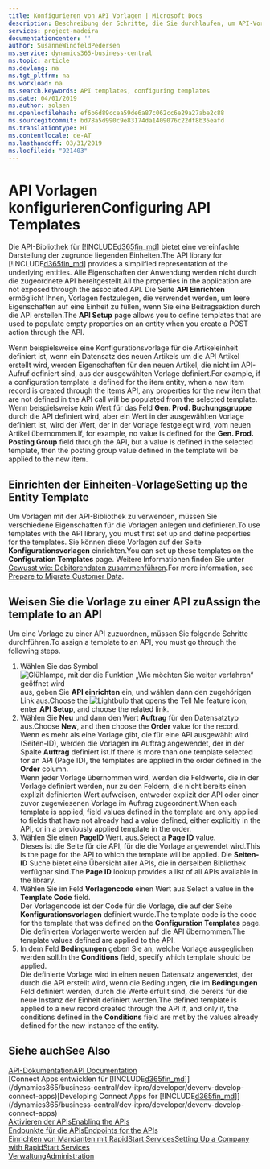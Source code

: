```yaml
---
title: Konfigurieren von API Vorlagen | Microsoft Docs
description: Beschreibung der Schritte, die Sie durchlaufen, um API-Vorlagen für Dynamics 365 Business Central zu konfigurieren.
services: project-madeira
documentationcenter: ''
author: SusanneWindfeldPedersen
ms.service: dynamics365-business-central
ms.topic: article
ms.devlang: na
ms.tgt_pltfrm: na
ms.workload: na
ms.search.keywords: API templates, configuring templates
ms.date: 04/01/2019
ms.author: solsen
ms.openlocfilehash: ef6b6d89ccea59de6a87c062cc6e29a27abe2c88
ms.sourcegitcommit: bd78a5d990c9e83174da1409076c22df8b35eafd
ms.translationtype: HT
ms.contentlocale: de-AT
ms.lasthandoff: 03/31/2019
ms.locfileid: "921403"
---
```

# <a name="configuring-api-templates"></a><span data-ttu-id="32f93-103">API Vorlagen konfigurieren</span><span class="sxs-lookup"><span data-stu-id="32f93-103">Configuring API Templates</span></span>
<span data-ttu-id="32f93-104">Die API-Bibliothek für [!INCLUDE[d365fin_md](includes/d365fin_md.md)] bietet eine vereinfachte Darstellung der zugrunde liegenden Einheiten.</span><span class="sxs-lookup"><span data-stu-id="32f93-104">The API library for [!INCLUDE[d365fin_md](includes/d365fin_md.md)] provides a simplified representation of the underlying entities.</span></span> <span data-ttu-id="32f93-105">Alle Eigenschaften der Anwendung werden nicht durch die zugeordnete API bereitgestellt.</span><span class="sxs-lookup"><span data-stu-id="32f93-105">All the properties in the application are not exposed through the associated API.</span></span> <span data-ttu-id="32f93-106">Die Seite **API Einrichten** ermöglicht Ihnen, Vorlagen festzulegen, die verwendet werden, um leere Eigenschaften auf eine Einheit zu füllen, wenn Sie eine Beitragsaktion durch die API erstellen.</span><span class="sxs-lookup"><span data-stu-id="32f93-106">The **API Setup** page allows you to define templates that are used to populate empty properties on an entity when you create a POST action through the API.</span></span> 

<span data-ttu-id="32f93-107">Wenn beispielsweise eine Konfigurationsvorlage für die Artikeleinheit definiert ist, wenn ein Datensatz des neuen Artikels um die API Artikel erstellt wird, werden Eigenschaften für den neuen Artikel, die nicht im API-Aufruf definiert sind, aus der ausgewählten Vorlage definiert.</span><span class="sxs-lookup"><span data-stu-id="32f93-107">For example, if a configuration template is defined for the item entity, when a new item record is created through the items API, any properties for the new item that are not defined in the API call will be populated from the selected template.</span></span> <span data-ttu-id="32f93-108">Wenn beispielsweise kein Wert für das Feld **Gen. Prod. Buchungsgruppe** durch die API definiert wird, aber ein Wert in der ausgewählten Vorlage definiert ist, wird der Wert, der in der Vorlage festgelegt wird, vom neuen Artikel übernommen.</span><span class="sxs-lookup"><span data-stu-id="32f93-108">If, for example, no value is defined for the **Gen. Prod. Posting Group** field through the API, but a value is defined in the selected template, then the posting group value defined in the template will be applied to the new item.</span></span> 

## <a name="setting-up-the-entity-template"></a><span data-ttu-id="32f93-109">Einrichten der Einheiten-Vorlage</span><span class="sxs-lookup"><span data-stu-id="32f93-109">Setting up the Entity Template</span></span>
<span data-ttu-id="32f93-110">Um Vorlagen mit der API-Bibliothek zu verwenden, müssen Sie verschiedene Eigenschaften für die Vorlagen anlegen und definieren.</span><span class="sxs-lookup"><span data-stu-id="32f93-110">To use templates with the API library, you must first set up and define properties for the templates.</span></span> <span data-ttu-id="32f93-111">Sie können diese Vorlagen auf der Seite **Konfigurationsvorlagen** einrichten.</span><span class="sxs-lookup"><span data-stu-id="32f93-111">You can set up these templates on the **Configuration Templates** page.</span></span> <span data-ttu-id="32f93-112">Weitere Informationen finden Sie unter [Gewusst wie: Debitorendaten zusammenführen](admin-use-templates-to-prepare-customer-data-for-migration.md).</span><span class="sxs-lookup"><span data-stu-id="32f93-112">For more information, see [Prepare to Migrate Customer Data](admin-use-templates-to-prepare-customer-data-for-migration.md).</span></span> 

## <a name="assign-the-template-to-an-api"></a><span data-ttu-id="32f93-113">Weisen Sie die Vorlage zu einer API zu</span><span class="sxs-lookup"><span data-stu-id="32f93-113">Assign the template to an API</span></span>

<span data-ttu-id="32f93-114">Um eine Vorlage zu einer API zuzuordnen, müssen Sie folgende Schritte durchführen.</span><span class="sxs-lookup"><span data-stu-id="32f93-114">To assign a template to an API, you must go through the following steps.</span></span>

1. <span data-ttu-id="32f93-115">Wählen Sie das Symbol ![Glühlampe, mit der die Funktion „Wie möchten Sie weiter verfahren“ geöffnet wird](media/ui-search/search_small.png "Wie möchten Sie weiter verfahren?") aus, geben Sie **API einrichten** ein, und wählen dann den zugehörigen Link aus.</span><span class="sxs-lookup"><span data-stu-id="32f93-115">Choose the ![Lightbulb that opens the Tell Me feature](media/ui-search/search_small.png "Tell me what you want to do") icon, enter **API Setup**, and choose the related link.</span></span>
2. <span data-ttu-id="32f93-116">Wählen Sie **Neu** und dann den Wert **Auftrag** für den Datensatztyp aus.</span><span class="sxs-lookup"><span data-stu-id="32f93-116">Choose **New**, and then choose the **Order** value for the record.</span></span>  
<span data-ttu-id="32f93-117">Wenn es mehr als eine Vorlage gibt, die für eine API ausgewählt wird (Seiten-ID), werden die Vorlagen im Auftrag angewendet, der in der Spalte **Auftrag** definiert ist.</span><span class="sxs-lookup"><span data-stu-id="32f93-117">If there is more than one template selected for an API (Page ID), the templates are applied in the order defined in the **Order** column.</span></span>   
<span data-ttu-id="32f93-118">Wenn jeder Vorlage übernommen wird, werden die Feldwerte, die in der Vorlage definiert werden, nur zu den Feldern, die nicht bereits einen explizit definierten Wert aufweisen, entweder explizit der API oder einer zuvor zugewiesenen Vorlage im Auftrag zugeordnent.</span><span class="sxs-lookup"><span data-stu-id="32f93-118">When each template is applied, field values defined in the template are only applied to fields that have not already had a value defined, either explicitly in the API, or in a previously applied template in the order.</span></span> 
3. <span data-ttu-id="32f93-119">Wählen Sie einen **PageID** Wert. aus.</span><span class="sxs-lookup"><span data-stu-id="32f93-119">Select a **Page ID** value.</span></span>  
<span data-ttu-id="32f93-120">Dieses ist die Seite für die API, für die die Vorlage angewendet wird.</span><span class="sxs-lookup"><span data-stu-id="32f93-120">This is the page for the API to which the template will be applied.</span></span> <span data-ttu-id="32f93-121">Die **Seiten-ID**  Suche bietet eine Übersicht aller APIs, die in derselben Bibliothek verfügbar sind.</span><span class="sxs-lookup"><span data-stu-id="32f93-121">The **Page ID** lookup provides a list of all APIs available in the library.</span></span>
4. <span data-ttu-id="32f93-122">Wählen Sie im Feld **Vorlagencode** einen Wert aus.</span><span class="sxs-lookup"><span data-stu-id="32f93-122">Select a value in the **Template Code** field.</span></span>  
<span data-ttu-id="32f93-123">Der Vorlagencode ist der Code für die Vorlage, die auf der Seite **Konfigurationsvorlagen** definiert wurde.</span><span class="sxs-lookup"><span data-stu-id="32f93-123">The template code is the code for the template that was defined on the **Configuration Templates** page.</span></span> <span data-ttu-id="32f93-124">Die definierten Vorlagenwerte werden auf die API übernommen.</span><span class="sxs-lookup"><span data-stu-id="32f93-124">The template values defined are applied to the API.</span></span> 
5. <span data-ttu-id="32f93-125">In dem Feld **Bedingungen** geben Sie an, welche Vorlage ausgeglichen werden soll.</span><span class="sxs-lookup"><span data-stu-id="32f93-125">In the **Conditions** field, specify which template should be applied.</span></span>  
<span data-ttu-id="32f93-126">Die definierte Vorlage wird in einen neuen Datensatz angewendet, der durch die API erstellt wird, wenn die Bedingungen, die im **Bedingungen** Feld definiert werden, durch die Werte erfüllt sind, die bereits für die neue Instanz der Einheit definiert werden.</span><span class="sxs-lookup"><span data-stu-id="32f93-126">The defined template is applied to a new record created through the API if, and only if, the conditions defined in the **Conditions** field are met by the values already defined for the new instance of the entity.</span></span>

## <a name="see-also"></a><span data-ttu-id="32f93-127">Siehe auch</span><span class="sxs-lookup"><span data-stu-id="32f93-127">See Also</span></span>
[<span data-ttu-id="32f93-128">API-Dokumentation</span><span class="sxs-lookup"><span data-stu-id="32f93-128">API Documentation</span></span>](/dynamics-nav/fin-graph)  
<span data-ttu-id="32f93-129">[Connect Apps entwicklen für [!INCLUDE[d365fin_md](includes/d365fin_md.md)]](/dynamics365/business-central/dev-itpro/developer/devenv-develop-connect-apps)</span><span class="sxs-lookup"><span data-stu-id="32f93-129">[Developing Connect Apps for [!INCLUDE[d365fin_md](includes/d365fin_md.md)]](/dynamics365/business-central/dev-itpro/developer/devenv-develop-connect-apps)</span></span>  
[<span data-ttu-id="32f93-130">Aktivieren der APIs</span><span class="sxs-lookup"><span data-stu-id="32f93-130">Enabling the APIs</span></span>](/dynamics-nav/enabling-apis-for-dynamics-nav)  
[<span data-ttu-id="32f93-131">Endpunkte für die APIs</span><span class="sxs-lookup"><span data-stu-id="32f93-131">Endpoints for the APIs</span></span>](/dynamics-nav/endpoints-apis-for-dynamics)  
[<span data-ttu-id="32f93-132">Einrichten von Mandanten mit RapidStart Services</span><span class="sxs-lookup"><span data-stu-id="32f93-132">Setting Up a Company with RapidStart Services</span></span>](admin-set-up-a-company-with-rapidstart.md)  
[<span data-ttu-id="32f93-133">Verwaltung</span><span class="sxs-lookup"><span data-stu-id="32f93-133">Administration</span></span>](admin-setup-and-administration.md)